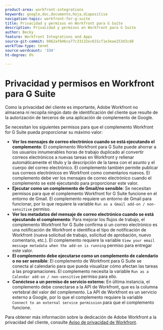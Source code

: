 ```yaml
---
product-area: workfront-integrations
keywords: google,doc,documento,hoja,diapositiva
navigation-topic: workfront-for-g-suite
title: Privacidad y permisos en Workfront para G Suite
description: Privacidad y permisos en Workfront para G Suite
author: Becky
feature: Workfront Integrations and Apps
source-git-commit: 0862af846ca77c33132ec631cf1e3eae253d3cd8
workflow-type: tm+mt
source-wordcount: '334'
ht-degree: 0%

---
```


# Privacidad y permisos en Workfront para G Suite

Como la privacidad del cliente es importante, Adobe Workfront no almacena ni recopila ningún dato de identificación del cliente que resulte de la autorización de terceros de una aplicación de complemento de Google.

Se necesitan los siguientes permisos para que el complemento Workfront for G Suite pueda proporcionar su máximo valor:

* **Ver los mensajes de correo electrónico cuando se está ejecutando el complemento**: El complemento Workfront para G Suite puede ahorrar a los usuarios innumerables horas de trabajo duplicado al convertir correos electrónicos a nuevas tareas en Workfront y rellenar automáticamente el título y la descripción de la tarea con el asunto y el cuerpo del correo electrónico. El complemento también permite publicar sus correos electrónicos en Workfront como comentarios nuevos. El complemento debe ver los mensajes de correo electrónico cuando el complemento se esté ejecutando para proporcionar este valor.
* **Ejecutar como un complemento de Gmail/no sensible**: Se necesitan permisos para que el complemento Workfront for G Suite funcione en el entorno de Gmail. El complemento requiere un entorno de Gmail para funcionar, por lo que requiere la variable `Run as a Gmail add-on / non-sensitive` permiso.
* **Ver los metadatos del mensaje de correo electrónico cuando se está ejecutando el complemento**: Para mejorar los flujos de trabajo, el complemento Workfront for G Suite confirma si un correo electrónico es una notificación de Workfront e identifica el tipo de notificación de Workfront (nueva solicitud de trabajo, solicitud de aprobación, nuevo comentario, etc.). El complemento requiere la variable `View your email message metadata when the add-on is running` permiso para entregar este valor.
* **El complemento debe ejecutarse como un complemento de calendario o no ser sensible**: El complemento de Workfront para G Suite se conecta al calendario para que pueda visualizar cómo afectan las tareas a las programaciones. El complemento necesita la variable `Run as a Calendar add-on / non-sensitive` permiso para ello.
* **Conéctese a un permiso de servicio externo:** En última instancia, el complemento debe conectarse a la API de Workfront, que es la columna vertebral del valor del complemento. La API de Workfront es un servicio externo a Google, por lo que el complemento requiere la variable `Connect to an external service permission` para que el complemento funcione.

Para obtener más información sobre la dedicación de Adobe Workfront a la privacidad del cliente, consulte [Aviso de privacidad de Workfront](https://www.adobe.com/content/dam/cc/en/legal/terms/enterprise/pdfs/Privacy-Notice-and-Privacy-Shield-Statement-Adobe-Workfront.pdf).

